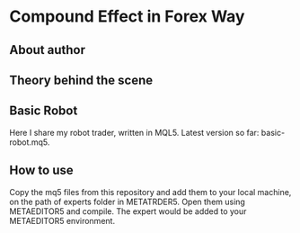 # Compound Effect in Forex Way

## About author

## Theory behind the scene

## Basic Robot

Here I share my robot trader, written in MQL5. Latest version so far: basic-robot.mq5.

## How to use

Copy the mq5 files from this repository and add them to your local machine, on the path of experts folder in METATRDER5. Open them using METAEDITOR5 and compile. The expert would be added to your METAEDITOR5 environment.
